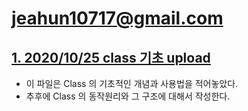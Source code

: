 # jeahun10717@gmail.com

## [1. 2020/10/25 class 기초 upload]()

* 이 파일은 Class 의 기초적인 개념과 사용법을 적어놓았다.
* 추후에 Class 의 동작원리와 그 구조에 대해서 작성한다.
